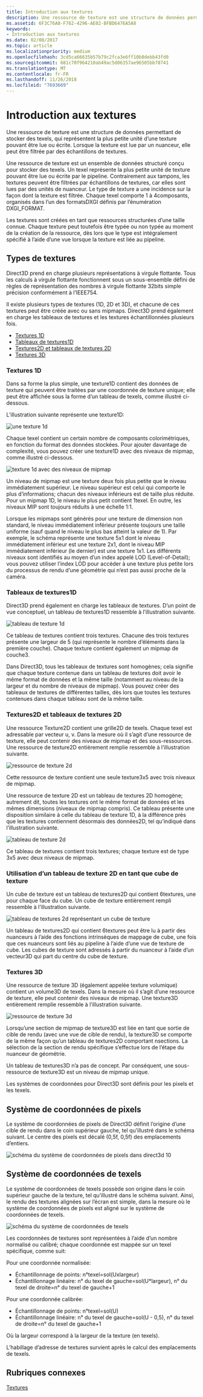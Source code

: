 ```yaml
---
title: Introduction aux textures
description: Une ressource de texture est une structure de données permettant de stocker des texels, qui représentent la plus petite unité d’une texture pouvant être lue ou écrite. Lorsque la texture est lue par un nuanceur, elle peut être filtrée par des échantillons de textures.
ms.assetid: 6F3C76A8-F762-4296-AE02-BFBD6476A5A8
keywords:
- Introduction aux textures
ms.date: 02/08/2017
ms.topic: article
ms.localizationpriority: medium
ms.openlocfilehash: 3cd5ca66635b57b79c2fca3e6ff10b8debb43fd0
ms.sourcegitcommit: 681c70f964210ab49ac5d06357ae96505bb78741
ms.translationtype: MT
ms.contentlocale: fr-FR
ms.lasthandoff: 11/26/2018
ms.locfileid: "7693669"
---
```

# <a name="introduction-to-textures"></a>Introduction aux textures


Une ressource de texture est une structure de données permettant de stocker des texels, qui représentent la plus petite unité d’une texture pouvant être lue ou écrite. Lorsque la texture est lue par un nuanceur, elle peut être filtrée par des échantillons de textures.

Une ressource de texture est un ensemble de données structuré conçu pour stocker des texels. Un texel représente la plus petite unité de texture pouvant être lue ou écrite par le pipeline. Contrairement aux tampons, les textures peuvent être filtrées par échantillons de textures, car elles sont lues par des unités de nuanceur. Le type de texture a une incidence sur la façon dont la texture est filtrée. Chaque texel comporte 1 à 4composants, organisés dans l’un des formatsDXGI définis par l’énumération DXGI\_FORMAT.

Les textures sont créées en tant que ressources structurées d’une taille connue. Chaque texture peut toutefois être typée ou non typée au moment de la création de la ressource, dès lors que le type est intégralement spécifié à l’aide d’une vue lorsque la texture est liée au pipeline.

## <a name="span-idtexturetypesspanspan-idtexturetypesspanspan-idtexturetypesspantexture-types"></a><span id="Texture_Types"></span><span id="texture_types"></span><span id="TEXTURE_TYPES"></span>Types de textures


Direct3D prend en charge plusieurs représentations à virgule flottante. Tous les calculs à virgule flottante fonctionnent sous un sous-ensemble défini de règles de représentation des nombres à virgule flottante 32bits simple précision conformément à l’IEEE754.

Il existe plusieurs types de textures (1D, 2D et 3D), et chacune de ces textures peut être créée avec ou sans mipmaps. Direct3D prend également en charge les tableaux de textures et les textures échantillonnées plusieurs fois.

-   [Textures 1D](#texture1d-resource)
-   [Tableaux de textures1D](#texture1d-array-resource)
-   [Textures2D et tableaux de textures 2D](#texture2d-resource)
-   [Textures 3D](#texture3d-resource)

### <a name="span-idtexture1dresourcespanspan-idtexture1dresourcespanspan-idtexture1dresourcespanspan-idtexture1d-resourcespan1d-textures"></a><span id="Texture1D_Resource"></span><span id="texture1d_resource"></span><span id="TEXTURE1D_RESOURCE"></span><span id="texture1d-resource"></span>Textures 1D

Dans sa forme la plus simple, une texture1D contient des données de texture qui peuvent être traitées par une coordonnée de texture unique; elle peut être affichée sous la forme d’un tableau de texels, comme illustré ci-dessous.

L’illustration suivante représente une texture1D:

![une texture 1d](images/d3d10-1d-texture.png)

Chaque texel contient un certain nombre de composants colorimétriques, en fonction du format des données stockées. Pour ajouter davantage de complexité, vous pouvez créer une texture1D avec des niveaux de mipmap, comme illustré ci-dessous.

![texture 1d avec des niveaux de mipmap](images/d3d10-resource-texture1d.png)

Un niveau de mipmap est une texture deux fois plus petite que le niveau immédiatement supérieur. Le niveau supérieur est celui qui comporte le plus d’informations; chacun des niveaux inférieurs est de taille plus réduite. Pour un mipmap 1D, le niveau le plus petit contient 1texel. En outre, les niveaux MIP sont toujours réduits à une échelle 1:1.

Lorsque les mipmaps sont générés pour une texture de dimension non standard, le niveau immédiatement inférieur présente toujours une taille uniforme (sauf quand le niveau le plus bas atteint la valeur de 1). Par exemple, le schéma représente une texture 5x1 dont le niveau immédiatement inférieur est une texture 2x1, dont le niveau MIP immédiatement inférieur (le dernier) est une texture 1x1. Les différents niveaux sont identifiés au moyen d’un index appelé LOD (Level-of-Detail); vous pouvez utiliser l’index LOD pour accéder à une texture plus petite lors du processus de rendu d’une géométrie qui n’est pas aussi proche de la caméra.

### <a name="span-idtexture1darrayresourcespanspan-idtexture1darrayresourcespanspan-idtexture1darrayresourcespanspan-idtexture1d-array-resourcespan1d-texture-arrays"></a><span id="Texture1D_Array_Resource"></span><span id="texture1d_array_resource"></span><span id="TEXTURE1D_ARRAY_RESOURCE"></span><span id="texture1d-array-resource"></span>Tableaux de textures1D

Direct3D prend également en charge les tableaux de textures. D’un point de vue conceptuel, un tableau de textures1D ressemble à l’illustration suivante.

![tableau de texture 1d](images/d3d10-resource-texture1darray.png)

Ce tableau de textures contient trois textures. Chacune des trois textures présente une largeur de 5 (qui représente le nombre d’éléments dans la première couche). Chaque texture contient également un mipmap de couche3.

Dans Direct3D, tous les tableaux de textures sont homogènes; cela signifie que chaque texture contenue dans un tableau de textures doit avoir le même format de données et la même taille (notamment au niveau de la largeur et du nombre de niveaux de mipmap). Vous pouvez créer des tableaux de textures de différentes tailles, dès lors que toutes les textures contenues dans chaque tableau sont de la même taille.

### <a name="span-idtexture2dresourcespanspan-idtexture2dresourcespanspan-idtexture2dresourcespanspan-idtexture2d-resourcespan2d-textures-and-2d-texture-arrays"></a><span id="Texture2D_Resource"></span><span id="texture2d_resource"></span><span id="TEXTURE2D_RESOURCE"></span><span id="texture2d-resource"></span>Textures2D et tableaux de textures 2D

Une ressource Texture2D contient une grille2D de texels. Chaque texel est adressable par vecteur u, v. Dans la mesure où il s’agit d’une ressource de texture, elle peut contenir des niveaux de mipmap et des sous-ressources. Une ressource de texture2D entièrement remplie ressemble à l’illustration suivante.

![ressource de texture 2d](images/d3d10-resource-texture2d.png)

Cette ressource de texture contient une seule texture3x5 avec trois niveaux de mipmap.

Une ressource de texture 2D est un tableau de textures 2D homogène; autrement dit, toutes les textures ont le même format de données et les mêmes dimensions (niveaux de mipmap compris). Ce tableau présente une disposition similaire à celle du tableau de texture 1D, à la différence près que les textures contiennent désormais des données2D, tel qu’indiqué dans l’illustration suivante.

![tableau de texture 2d](images/d3d10-resource-texture2darray.png)

Ce tableau de textures contient trois textures; chaque texture est de type 3x5 avec deux niveaux de mipmap.

### <a name="span-idtexture2darrayresourceasatexturecubespanspan-idtexture2darrayresourceasatexturecubespanspan-idtexture2darrayresourceasatexturecubespanusing-a-2d-texture-array-as-a-texture-cube"></a><span id="Texture2DArray_Resource_as_a_Texture_Cube"></span><span id="texture2darray_resource_as_a_texture_cube"></span><span id="TEXTURE2DARRAY_RESOURCE_AS_A_TEXTURE_CUBE"></span>Utilisation d’un tableau de texture 2D en tant que cube de texture

Un cube de texture est un tableau de textures2D qui contient 6textures, une pour chaque face du cube. Un cube de texture entièrement rempli ressemble à l’illustration suivante.

![tableau de textures 2d représentant un cube de texture](images/d3d10-resource-texturecube.png)

Un tableau de textures2D qui contient 6textures peut être lu à partir des nuanceurs à l’aide des fonctions intrinsèques de mappage de cube, une fois que ces nuanceurs sont liés au pipeline à l’aide d’une vue de texture de cube. Les cubes de texture sont adressés à partir du nuanceur à l’aide d’un vecteur3D qui part du centre du cube de texture.

### <a name="span-idtexture3dresourcespanspan-idtexture3dresourcespanspan-idtexture3dresourcespanspan-idtexture3d-resourcespan3d-textures"></a><span id="Texture3D_Resource"></span><span id="texture3d_resource"></span><span id="TEXTURE3D_RESOURCE"></span><span id="texture3d-resource"></span>Textures 3D

Une ressource de texture 3D (également appelée texture volumique) contient un volume3D de texels. Dans la mesure où il s’agit d’une ressource de texture, elle peut contenir des niveaux de mipmap. Une texture3D entièrement remplie ressemble à l’illustration suivante.

![ressource de texture 3d](images/d3d10-resource-texture3d.png)

Lorsqu’une section de mipmap de texture3D est liée en tant que sortie de cible de rendu (avec une vue de cible de rendu), la texture3D se comporte de la même façon qu’un tableau de textures2D comportant nsections. La sélection de la section de rendu spécifique s’effectue lors de l’étape du nuanceur de géométrie.

Un tableau de textures3D n’a pas de concept. Par conséquent, une sous-ressource de texture3D est un niveau de mipmap unique.

Les systèmes de coordonnées pour Direct3D sont définis pour les pixels et les texels.

## <a name="span-idpixelspanspan-idpixelspanspan-idpixelspanpixel-coordinate-system"></a><span id="Pixel"></span><span id="pixel"></span><span id="PIXEL"></span>Système de coordonnées de pixels


Le système de coordonnées de pixels de Direct3D définit l’origine d’une cible de rendu dans le coin supérieur gauche, tel qu’illustré dans le schéma suivant. Le centre des pixels est décalé (0,5f, 0,5f) des emplacements d’entiers.

![schéma du système de coordonnées de pixels dans direct3d 10](images/d3d10-coordspix10.png)

## <a name="span-idtexelspanspan-idtexelspanspan-idtexelspantexel-coordinate-system"></a><span id="Texel"></span><span id="texel"></span><span id="TEXEL"></span>Système de coordonnées de texels


Le système de coordonnées de texels possède son origine dans le coin supérieur gauche de la texture, tel qu’illustré dans le schéma suivant. Ainsi, le rendu des textures alignées sur l’écran est simple, dans la mesure où le système de coordonnées de pixels est aligné sur le système de coordonnées de texels.

![schéma du système de coordonnées de texels](images/d3d10-coordstex10.png)

Les coordonnées de textures sont représentées à l’aide d’un nombre normalisé ou calibré; chaque coordonnée est mappée sur un texel spécifique, comme suit:

Pour une coordonnée normalisée:

-   Échantillonnage de points: n°texel=sol(Uxlargeur)
-   Échantillonnage linéaire: n° du texel de gauche=sol(U*largeur), n° du texel de droite=n° du texel de gauche+1

Pour une coordonnée calibrée:

-   Échantillonnage de points: n°texel=sol(U)
-   Échantillonnage linéaire: n° du texel de gauche=sol(U - 0,5), n° du texel de droite=n° du texel de gauche+1

Où la largeur correspond à la largeur de la texture (en texels).

L’habillage d’adresse de textures survient après le calcul des emplacements de texels.

## <a name="span-idrelated-topicsspanrelated-topics"></a><span id="related-topics"></span>Rubriques connexes


[Textures](textures.md)
